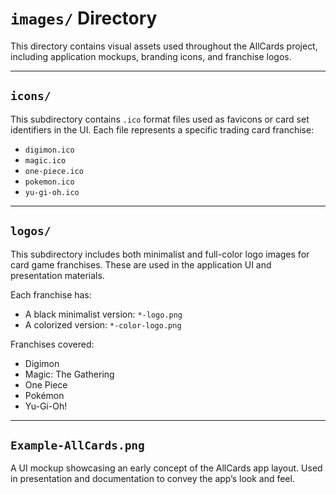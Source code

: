 # `images/` Directory

This directory contains visual assets used throughout the AllCards project, including application mockups, branding icons, and franchise logos.

---

## `icons/`

This subdirectory contains `.ico` format files used as favicons or card set identifiers in the UI. Each file represents a specific trading card franchise:

- `digimon.ico`
- `magic.ico`
- `one-piece.ico`
- `pokemon.ico`
- `yu-gi-oh.ico`

---

## `logos/`

This subdirectory includes both minimalist and full-color logo images for card game franchises. These are used in the application UI and presentation materials.

Each franchise has:
- A black minimalist version: `*-logo.png`
- A colorized version: `*-color-logo.png`

Franchises covered:
- Digimon  
- Magic: The Gathering  
- One Piece  
- Pokémon  
- Yu-Gi-Oh!

---

## `Example-AllCards.png`

A UI mockup showcasing an early concept of the AllCards app layout. Used in presentation and documentation to convey the app’s look and feel.
